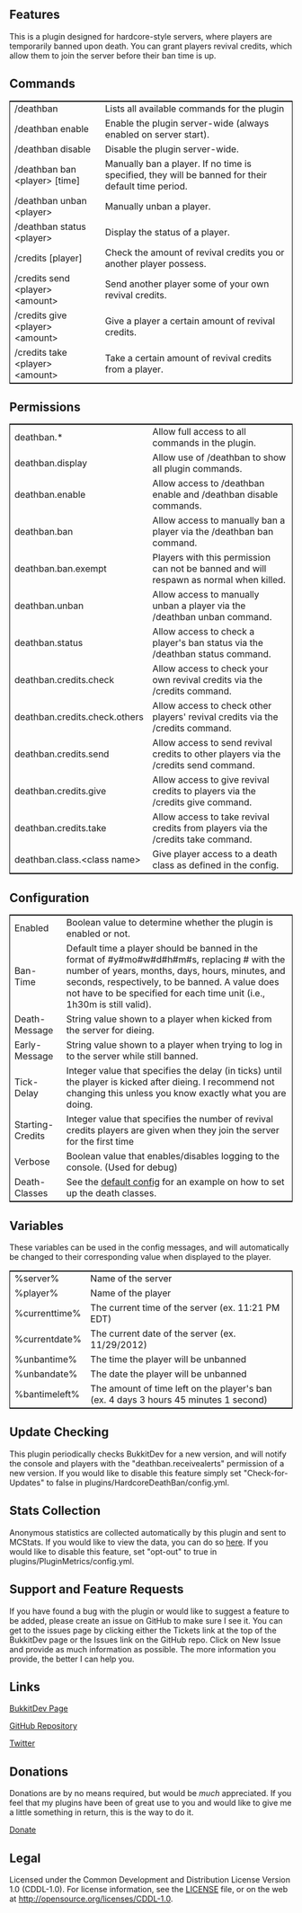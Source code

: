 ## Features ##

This is a plugin designed for hardcore-style servers, where players are temporarily banned upon death. You can grant players revival credits, which allow them to join the server before their ban time is up.


## Commands ##

<table style="border:1px solid black">
<tr><td>/deathban</td>
<td>Lists all available commands for the plugin</td></tr>
<tr><td>/deathban enable</td>
<td>Enable the plugin server-wide (always enabled on server start).</td></tr>
<tr><td>/deathban disable</td>
<td>Disable the plugin server-wide.</td></tr>
<tr><td>/deathban ban &lt;player&gt; [time]</td>
<td>Manually ban a player. If no time is specified, they will be banned for their default time period.</td></tr>
<tr><td>/deathban unban &lt;player&gt;</td>
<td>Manually unban a player.</td></tr>
<tr><td>/deathban status &lt;player&gt;</td>
<td>Display the status of a player.</td></tr>
<tr><td>/credits [player]</td>
<td>Check the amount of revival credits you or another player possess.</td></tr>
<tr><td>/credits send &lt;player&gt; &lt;amount&gt;</td>
<td>Send another player some of your own revival credits.</td></tr>
<tr><td>/credits give &lt;player&gt; &lt;amount&gt;</td>
<td>Give a player a certain amount of revival credits.</td></tr>
<tr><td>/credits take &lt;player&gt; &lt;amount&gt;</td>
<td>Take a certain amount of revival credits from a player.</td></tr>
</table>


## Permissions ##

<table style="border:1px solid black">
<tr><td>deathban.*</td>
<td>Allow full access to all commands in the plugin.</td></tr>
<tr><td>deathban.display</td>
<td>Allow use of /deathban to show all plugin commands.</td></tr>
<tr><td>deathban.enable</td>
<td>Allow access to /deathban enable and /deathban disable commands.</td></tr>
<tr><td>deathban.ban</td>
<td>Allow access to manually ban a player via the /deathban ban command.</td></tr>
<tr><td>deathban.ban.exempt</td>
<td>Players with this permission can not be banned and will respawn as normal when killed.</td></tr>
<tr><td>deathban.unban</td>
<td>Allow access to manually unban a player via the /deathban unban command.</td></tr>
<tr><td>deathban.status</td>
<td>Allow access to check a player's ban status via the /deathban status command.</td></tr>
<tr><td>deathban.credits.check</td>
<td>Allow access to check your own revival credits via the /credits command.</td></tr>
<tr><td>deathban.credits.check.others</td>
<td>Allow access to check other players' revival credits via the /credits command.</td></tr>
<tr><td>deathban.credits.send</td>
<td>Allow access to send revival credits to other players via the /credits send command.</td></tr>
<tr><td>deathban.credits.give</td>
<td>Allow access to give revival credits to players via the /credits give command.</td></tr>
<tr><td>deathban.credits.take</td>
<td>Allow access to take revival credits from players via the /credits take command.</td></tr>
<tr><td>deathban.class.&lt;class name&gt;</td>
<td>Give player access to a death class as defined in the config.</td></tr>
</table>


## Configuration ##

<table style="border:1px solid black">
<tr><td>Enabled</td>
<td>Boolean value to determine whether the plugin is enabled or not.</td></tr>
<tr><td>Ban-Time</td>
<td>Default time a player should be banned in the format of #y#mo#w#d#h#m#s, replacing # with the number of years, months, days, hours, minutes, and seconds, respectively, to be banned. A value does not have to be specified for each time unit (i.e., 1h30m is still valid).</td></tr>
<tr><td>Death-Message</td>
<td>String value shown to a player when kicked from the server for dieing.</td></tr>
<tr><td>Early-Message</td>
<td>String value shown to a player when trying to log in to the server while still banned.</td></tr>
<tr><td>Tick-Delay</td>
<td>Integer value that specifies the delay (in ticks) until the player is kicked after dieing. I recommend not changing this unless you know exactly what you are doing.</td></tr>
<tr><td>Starting-Credits</td>
<td>Integer value that specifies the number of revival credits players are given when they join the server for the first time</td></tr>
<tr><td>Verbose</td>
<td>Boolean value that enables/disables logging to the console. (Used for debug)</td></tr>
<tr><td>Death-Classes</td>
<td>See the <a href="http://dev.bukkit.org/server-mods/hardcoredeathban/pages/default-config/">default config</a> for an example on how to set up the death classes.</td></tr>
</table>


## Variables ##

These variables can be used in the config messages, and will automatically be changed to their corresponding value when displayed to the player.

<table style="border:1px solid black">
<tr><td>%server%</td>
<td>Name of the server</td></tr>
<tr><td>%player%</td>
<td>Name of the player</td></tr>
<tr><td>%currenttime%</td>
<td>The current time of the server (ex. 11:21 PM EDT)</td></tr>
<tr><td>%currentdate%</td>
<td>The current date of the server (ex. 11/29/2012)</td></tr>
<tr><td>%unbantime%</td>
<td>The time the player will be unbanned</td></tr>
<tr><td>%unbandate%</td>
<td>The date the player will be unbanned</td></tr>
<tr><td>%bantimeleft%</td>
<td>The amount of time left on the player's ban (ex. 4 days 3 hours 45 minutes 1 second)</td></tr>
</table>


## Update Checking ##

This plugin periodically checks BukkitDev for a new version, and will notify the console and players with the "deathban.receivealerts" permission of a new version. If you would like to disable this feature simply set "Check-for-Updates" to false in plugins/HardcoreDeathBan/config.yml.


## Stats Collection ##

Anonymous statistics are collected automatically by this plugin and sent to MCStats. If you would like to view the data, you can do so [here](http://mcstats.org/plugin/HardcoreDeathBan). If you would like to disable this feature, set "opt-out" to true in plugins/PluginMetrics/config.yml.


## Support and Feature Requests ##

If you have found a bug with the plugin or would like to suggest a feature to be added, please create an issue on GitHub to make sure I see it. You can get to the issues page by clicking either the Tickets link at the top of the BukkitDev page or the Issues link on the GitHub repo. Click on New Issue and provide as much information as possible. The more information you provide, the better I can help you.


## Links ##

[BukkitDev Page](http://dev.bukkit.org/bukkit-plugins/hardcoredeathban/)

[GitHub Repository](http://github.com/mstiles92/HardcoreDeathBan)

[Twitter](http://twitter.com/mstiles92)


## Donations ##

Donations are by no means required, but would be _much_ appreciated. If you feel that my plugins have been of great use to you and would like to give me a little something in return, this is the way to do it.

[Donate](https://www.paypal.com/cgi-bin/webscr?return=http%3A%2F%2Fdev.bukkit.org%2Fbukkit-plugins%2Fhardcoredeathban%2F&cn=Add+special+instructions+to+the+addon+author%28s%29&business=mstiles92%40gmail.com&bn=PP-DonationsBF%3Abtn_donateCC_LG.gif%3ANonHosted&cancel_return=http%3A%2F%2Fdev.bukkit.org%2Fbukkit-plugins%2Fhardcoredeathban%2F&lc=US&item_name=HardcoreDeathBan+%28from+Bukkit.org%29&cmd=_donations&rm=1&no_shipping=1&currency_code=USD)


## Legal ##

Licensed under the Common Development and Distribution License Version 1.0 (CDDL-1.0). For license information, see the [LICENSE](https://github.com/mstiles92/HardcoreDeathBan/blob/master/LICENSE) file, or on the web at <http://opensource.org/licenses/CDDL-1.0>.